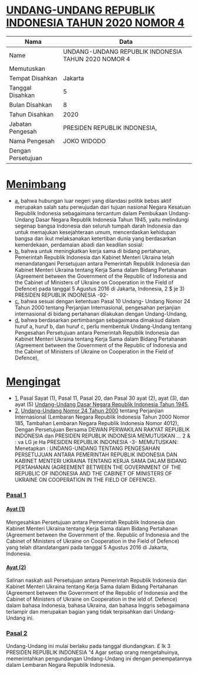 # [UNDANG-UNDANG REPUBLIK INDONESIA TAHUN 2020 NOMOR 4](http://example.org/legal/document/uu/2020/4)

| Nama | Data |
| ------ | ----- |
|Name|UNDANG-UNDANG REPUBLIK INDONESIA TAHUN 2020 NOMOR 4|
|Memutuskan||
|Tempat Disahkan|Jakarta|
|Tanggal Disahkan|5|
|Bulan Disahkan|8|
|Tahun Disahkan|2020|
|Jabatan Pengesah|PRESIDEN REPUBLIK INDONESIA,|
|Nama Pengesah|JOKO WIDODO|
|Dengan Persetujuan||
# [Menimbang](http://example.org/legal/document/uu/2020/4/menimbang)

* [a.](http://example.org/legal/document/uu/2020/4/menimbang/point/a) bahwa hubungan luar negeri yang dilandasi politik bebas aktif merupakan salah satu perwujudan dari tujuan nasional Negara Kesatuan Republik Indonesia sebagaimana tercantum dalam Pembukaan Undang- Undang Dasar Negara Republik Indonesia Tahun 1945, yaitu melindungi segenap bangsa Indonesia dan seluruh tumpah darah Indonesia dan untuk memajukan kesejahteraan umum, mencerdaskan kehidupan bangsa dan ikut melaksanakan ketertiban dunia yang berdasarkan kemerdekaan, perdamaian abadi dan keadilan sosial:
* [b.](http://example.org/legal/document/uu/2020/4/menimbang/point/b) bahwa untuk meningkatkan kerja sama di bidang pertahanan, Pemerintah Republik Indonesia dan Kabinet Menteri Ukraina telah menandatangani Persetujuan antara Pemerintah Republik Indonesia dan Kabinet Menteri Ukraina tentang Kerja Sama dalam Bidang Pertahanan (Agreement between the Government of the Republic of Indonesia and the Cabinet uf Ministers of Ukraine on Cooperation in the Field of Defence) pada tanggal 5 Agustus 2016 di Jakarta, Indonesia, 2 $ je 3) PRESIDEN REPUBLIK INDONESIA -92-
* [c.](http://example.org/legal/document/uu/2020/4/menimbang/point/c) bahwa sesuai dengan ketentuan Pasal 10 Undang- Undang Nomor 24 Tahun 2000 tentang Perjanjian Internasional, pengesahan perjanjian internasional di bidang pertahanan dilakukan dengan Undang-Undang,
* [d.](http://example.org/legal/document/uu/2020/4/menimbang/point/d) bahwa berdasarkan pertimbangan sebagaimana dimaksud dalam huruf a, huruf b, dan huruf c, perlu membentuk Undang-Undang tentang Pengesahan Persetujuan antara Pemerintah Republik Indonesia dan Kabinet Menteri Ukraina tentang Kerja Sama dalam Bidang Pertahanan (Agreement between the Government of the Republic of Indonesia and the Cabinet of Ministers of Ukraine on Cooperation in the Field of Defence),
# [Mengingat](http://example.org/legal/document/uu/2020/4/mengingat)

* [1.](http://example.org/legal/document/uu/2020/4/mengingat/point/0001) Pasal Sayat (1), Pasal 11, Pasal 20, dan Pasal 30 ayat (2), ayat (3), dan ayat (5) [Undang-Undang Dasar Negara Republik Indonesia Tahun 1945](http://example.org/legal/document/uu),
* [2.](http://example.org/legal/document/uu/2020/4/mengingat/point/0002) [Undang-Undang Nomor 24 Tahun 2000](http://example.org/legal/document/uu/2000/24) tentang Perjanjian Internasional (Lembaran Negara Republik Indonesia Tahun 2000 Nomor 185, Tambahan Lembaran Negara Republik Indonesia Nomor 4012), Dengan Persetujuan Bersama DEWAN PERWAKILAN RAKYAT REPUBLIK INDONESIA dan PRESIDEN REPUBLIK INDONESIA MEMUTUSKAN ... 2 & : va LG je Ha PRESIDEN REPUBLIK INDONESIA -3- MEMUTUSKAN: Menetapkan : UNDANG-UNDANG TENTANG PENGESAHAN PERSETUJUAN ANTARA PEMERINTAH REPUBLIK INDONESIA DAN KABINET MENTERI UKRAINA TENTANG KERJA SAMA DALAM BIDANG PERTAHANAN (AGREEMENT BETWEEN THE GOVERNMENT OF THE REPUBLIC OF INDONESIA AND THE CABINET OF MINISTERS OF UKRAINE ON COOPERATION IN THE FIELD OF DEFENCE).

### [Pasal 1](http://example.org/legal/document/uu/2020/4/pasal/0001)

#### [Ayat (1)](http://example.org/legal/document/uu/2020/4/pasal/0001/version/20200805/ayat/0001)
Mengesahkan Persetujuan antara Pemerintah Republik Indonesia dan Kabinet Menteri Ukraina tentang Kerja Sama dalam Bidang Pertahanan (Agreement between the Government of the. Republic of Indonesia and the Cabinet of Ministers of Ukraine on Cooperation in the Field of Defence) yang telah ditandatangani pada tanggal 5 Agustus 2016 di Jakarta, Indonesia.

#### [Ayat (2)](http://example.org/legal/document/uu/2020/4/pasal/0001/version/20200805/ayat/0002)
Salinan naskah asli Persetujuan antara Pemerintah Republik Indonesia dan Kabinet Menteri Ukraina tentang Kerja Sama dalam Bidang Pertahanan (Agreement between the Government of the Republic of Indonesia and the Cabinet of Ministers of Ukraine on Cooperation in the ield of. Defence) dalam bahasa Indonesia, bahasa Ukraina, dan bahasa Inggris sebagaimana terlampir dan merupakan bagian yang tidak terpisahkan dari Undang- Undang ini.


### [Pasal 2](http://example.org/legal/document/uu/2020/4/pasal/0002)
Undang-Undang ini mulai berlaku pada tanggal diundangkan. £ Ik 3 PRESIDEN REPUBLIK INDONESIA “4 Agar setiap orang mengetahuinya, memerintahkan pengundangan Undang-Undang ini dengan penempatannya dalam Lembaran Negara Republik Indonesia.
